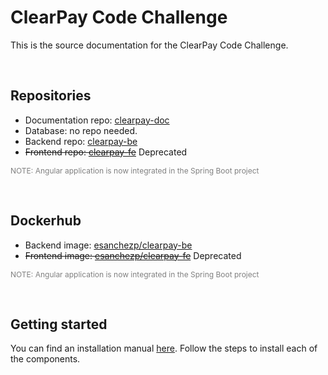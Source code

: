 # ClearPay Code Challenge

This is the source documentation for the ClearPay Code Challenge.

<br/>

## Repositories

- Documentation repo: [clearpay-doc](https://github.com/esanchep/clearpay-doc)
- Database: no repo needed.
- Backend repo: [clearpay-be](https://github.com/esanchep/clearpay-be)
- ~~Frontend repo: [clearpay-fe](https://github.com/esanchep/clearpay-fe)~~ Deprecated

<span style="font-size: 12px; color: gray;">NOTE: Angular application is now integrated in the Spring Boot project</span>

<br/>

## Dockerhub

- Backend image: [esanchezp/clearpay-be](https://hub.docker.com/r/esanchezp/clearpay-be)
- ~~Frontend image: [esanchezp/clearpay-fe](https://hub.docker.com/r/esanchezp/clearpay-fe)~~ Deprecated

<span style="font-size: 12px; color: gray;">NOTE: Angular application is now integrated in the Spring Boot project</span>

<br/>

## Getting started

You can find an installation manual [here](/INSTALLATION_MANUAL.md). Follow the steps to install each of the components.
